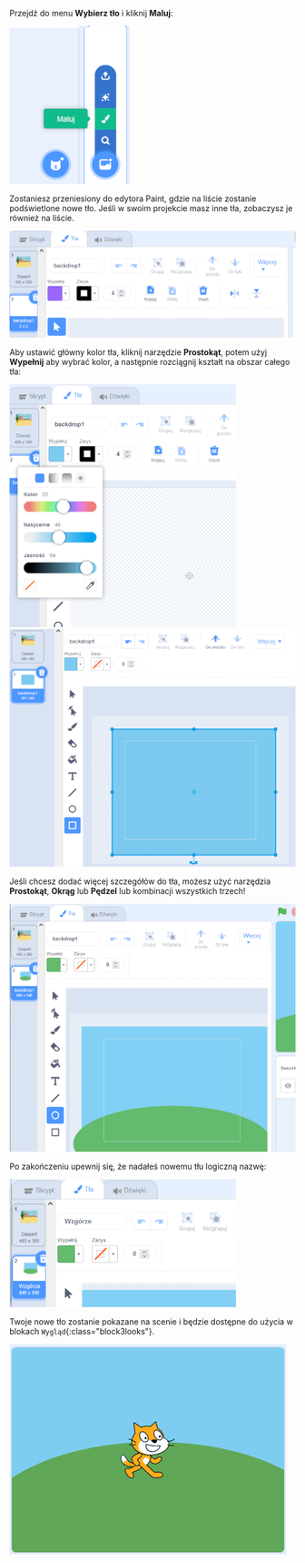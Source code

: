 Przejdź do menu **Wybierz tło** i kliknij **Maluj**:

![Opcja „Maluj” w menu „Wybierz tło”.](images/paint-backdrop.png)

Zostaniesz przeniesiony do edytora Paint, gdzie na liście zostanie podświetlone nowe tło. Jeśli w swoim projekcie masz inne tła, zobaczysz je również na liście.

![Nowe tło otwarte w edytorze Paint i podświetlone na liście.](images/new-background-in-editor.png)

Aby ustawić główny kolor tła, kliknij narzędzie **Prostokąt**, potem użyj **Wypełnij** aby wybrać kolor, a następnie rozciągnij kształt na obszar całego tła:

![Menu wyboru Wypełnij z suwakami „Kolor”, „Nasycenie” i „Jasność”.](images/fill-colour-tool.png) ![Jasnoniebieski prostokąt większy niż płótno/scena, aby stworzyć całkowicie jasnoniebieskie tło.](images/single-colour-backdrop.png)

Jeśli chcesz dodać więcej szczegółów do tła, możesz użyć narzędzia **Prostokąt**, **Okrąg** lub **Pędzel** lub kombinacji wszystkich trzech!

![Płótno tła z jasnoniebieskim prostokątem, a przed nim mniejsze zielone kółko przedstawiające wzgórze.](images/hill-backdrop.png)

Po zakończeniu upewnij się, że nadałeś nowemu tłu logiczną nazwę:

![Wpisano pole nazwy tła ze słowem „Wzgórze”.](images/name-backdrop.png)

Twoje nowe tło zostanie pokazane na scenie i będzie dostępne do użycia w blokach `Wygląd`{:class="block3looks"}.

![Nowe tło wzgórza i duszek Scratch Cat na scenie.](images/finished-backdrop.png)
